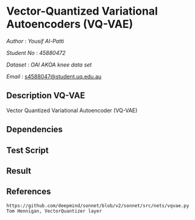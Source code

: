 
#  Vector-Quantized Variational Autoencoders (VQ-VAE)

_Author_ : _Yousif Al-Patti_

_Student No_ : _45880472_

_Dataset_ : _OAI AKOA knee data set_

_Email_ : s4588047@student.uq.edu.au

##  Description VQ-VAE
Vector Quantized Variational Autoencoder (VQ-VAE) 

##  Dependencies


##  Test Script

##  Result


##  References
    https://github.com/deepmind/sonnet/blob/v2/sonnet/src/nets/vqvae.py
    Tom Hennigan, VectorQuantizer layer 